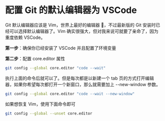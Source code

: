 # 配置 Git 的默认编辑器为 VSCode

Git 默认编辑器应该是 Vim，世界上最好的编辑器 🐶，不过最新版的 Git 安装时已经可以选择默认编辑器了。Vim 确实很强大，但对我来说可就要了亲命了，因为重度依赖 VSCode。

**第一步**：确保你已经安装了 VSCode 并且配置了环境变量

**第二步**：配置 core.editor 属性

```sh
git config --global core.editor "code --wait"
```

执行上面的命令后就可以了。但是每次都是以新建一个 tab 页的方式打开编辑器，如果你希望每次都打开一个新窗口，那么就需要加上 --new-window 参数。

```sh
git config --global core.editor "code --wait --new-window"
```

如果想恢复 Vim，使用下面命令即可

```sh
git config --global --unset core.editor
```
